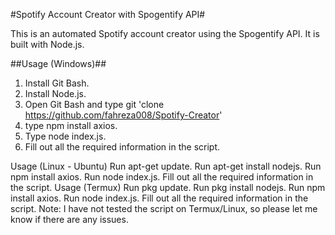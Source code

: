 #Spotify Account Creator with Spogentify API#

This is an automated Spotify account creator using the Spogentify API. It is built with Node.js.

##Usage (Windows)##
1. Install Git Bash.
2. Install Node.js.
3. Open Git Bash and type git 'clone https://github.com/fahreza008/Spotify-Creator'
4. type npm install axios.
5. Type node index.js.
6. Fill out all the required information in the script.


Usage (Linux - Ubuntu)
Run apt-get update.
Run apt-get install nodejs.
Run npm install axios.
Run node index.js.
Fill out all the required information in the script.
Usage (Termux)
Run pkg update.
Run pkg install nodejs.
Run npm install axios.
Run node index.js.
Fill out all the required information in the script.
Note: I have not tested the script on Termux/Linux, so please let me know if there are any issues.
